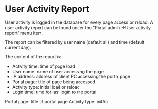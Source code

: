# User Activity Report

User activity is logged in the database for every page access or reload. A user activity report can be found under the "Portal admin ->User activity report" menu item.

The report can be filtered by user name (default all) and time (default current day).

The content of the report is:

* Activity time: time of page load
* User name: name of user accessing the page
* IP address: address of client PC accessing the portal page
* Portal page: title of page being accessed
* Activity type: initial load or reload
* Login time: time for last login to the portal

Portal page: title of portal page Activity type: initAc
